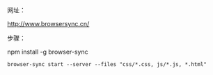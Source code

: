 网址：

http://www.browsersync.cn/



步骤：

npm install -g browser-sync

```
browser-sync start --server --files "css/*.css, js/*.js, *.html"
```